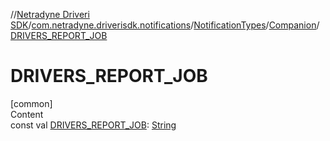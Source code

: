 //[Netradyne Driveri SDK](../../../index.md)/[com.netradyne.driverisdk.notifications](../../index.md)/[NotificationTypes](../index.md)/[Companion](index.md)/[DRIVERS_REPORT_JOB](-d-r-i-v-e-r-s_-r-e-p-o-r-t_-j-o-b.md)



# DRIVERS_REPORT_JOB  
[common]  
Content  
const val [DRIVERS_REPORT_JOB](-d-r-i-v-e-r-s_-r-e-p-o-r-t_-j-o-b.md): [String](https://kotlinlang.org/api/latest/jvm/stdlib/kotlin/-string/index.html)  



